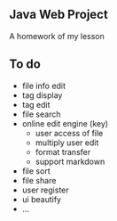 ## Java Web Project
A homework of my lesson

## To do
- file info edit
- tag display
- tag edit
- file search
- online edit engine (key)
    - user access of file
    - multiply user edit
    - format transfer
    - support markdown
- file sort
- file share
- user register
- ui beautify
- ...
